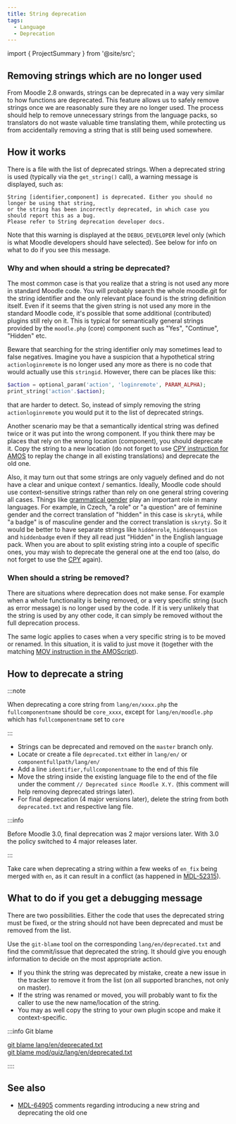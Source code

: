 ```yaml
---
title: String deprecation
tags:
  - Language
  - Deprecation
---
```


import { ProjectSummary } from '@site/src';

<ProjectSummary
    projectName="api/string-deprecation"
/>

## Removing strings which are no longer used

From Moodle 2.8 onwards, strings can be deprecated in a way very similar to how functions are  deprecated. This feature allows us to safely remove strings once we are reasonably sure they are no longer used. The process should help to remove unnecessary strings from the language packs, so translators do not waste valuable time  translating them, while protecting us from accidentally removing a string that is still being used somewhere.

## How it works

There is a file with the list of deprecated strings. When a deprecated string is used (typically via the `get_string()` call), a warning message is displayed, such as:

```
String [identifier,component] is deprecated. Either you should no longer be using that string,
or the string has been incorrectly deprecated, in which case you should report this as a bug.
Please refer to String deprecation developer docs.
```

Note that this warning is displayed at the `DEBUG_DEVELOPER` level only (which is what Moodle developers should have selected). See below for info on what to do if you see this message.

### Why and when should a string be deprecated?

The most common case is that you realize that a string is not used any more in standard Moodle code. You will probably search the whole moodle.git for the string identifier and the only relevant place found is the string definition itself. Even if it seems that the given string is not used any more in the standard Moodle code, it's possible that some additional (contributed) plugins still rely on it. This is typical for semantically general strings provided by the `moodle.php` (core) component such as "Yes", "Continue", "Hidden" etc.

Beware that searching for the string identifier only may sometimes lead to false negatives. Imagine you have a suspicion that a hypothetical string `actionloginremote` is no longer used any more as there is no code that would actually use this `stringid`. However, there can be places like this:

```php
$action = optional_param('action', 'loginremote', PARAM_ALPHA);
print_string('action'.$action);
```

that are harder to detect. So, instead of simply removing the string `actionloginremote` you would put it to the list of deprecated strings.

Another scenario may be that a semantically identical string was defined twice or it was put into the wrong component. If you think there may be places that rely on the wrong location (component), you should deprecate it. Copy the string to a new location (do not forget to use [CPY instruction for AMOS](./amos.md) to replay the change in all existing translations) and deprecate the old one.

Also, it may turn out that some strings are only vaguely defined and do not have a clear and unique context / semantics. Ideally, Moodle code should use context-sensitive strings rather than rely on one general string covering all cases. Things like [grammatical gender](http://en.wikipedia.org/wiki/Grammatical_gender) play an important role in many languages. For example, in Czech, "a role" or "a question" are of feminine gender and the correct translation of "hidden" in this case is `skrytá`, while "a badge" is of masculine gender and the correct translation is `skrytý`. So it would be better to have separate strings like `hiddenrole`, `hiddenquestion` and `hiddenbadge` even if they all read just "Hidden" in the English language pack. When you are about to split existing string into a couple of specific ones, you may wish to deprecate the general one at the end too (also, do not forget to use the [CPY](./amos.md) again).

### When should a string be removed?

There are situations where deprecation does not make sense. For example when a whole functionality is being removed, or a very specific string (such as error message) is no longer used by the code. If it is very unlikely that the string is used by any other code, it can simply be removed without the full deprecation process.

The same logic applies to cases when a very specific string is to be moved or renamed. In this situation, it is valid to just move it (together with the matching [MOV instruction in the AMOScript](./amos.md)).

## How to deprecate a string

:::note

When deprecating a core string from `lang/en/xxxx.php` the `fullcomponentname` should be `core_xxxx`, except for `lang/en/moodle.php` which has `fullcomponentname` set to `core`

:::

- Strings can be deprecated and removed on the `master` branch only.
- Locate or create a file `deprecated.txt` either in `lang/en/` or `componentfullpath/lang/en/`
- Add a line `identifier,fullcomponentname` to the end of this file
- Move the string inside the existing language file to the end of the file under the comment `// Deprecated since Moodle X.Y.` (this comment will help removing deprecated strings later).
- For final deprecation (4 major versions later), delete the string from both `deprecated.txt` and respective lang file.

:::info

Before Moodle 3.0, final deprecation was 2 major versions later. With 3.0 the policy switched to 4 major releases later.

:::

Take care when deprecating a string within a few weeks of `en_fix` being merged with `en`, as it can result in a conflict (as happened in [MDL-52315](https://tracker.moodle.org/browse/MDL-52315)).

## What to do if you get a debugging message

There are two possibilities. Either the code that uses the deprecated string must be fixed, or the string should not have been deprecated and must be removed from the list.

Use the `git-blame` tool on the corresponding `lang/en/deprecated.txt` and find the commit/issue that deprecated the string. It should give you enough information to decide on the most appropriate action.

- If you think the string was deprecated by mistake, create a new issue in the tracker to remove it from the list (on all supported branches, not only on master).
- If the string was renamed or moved, you will probably want to fix the caller to use the new name/location of the string.
- You may as well copy the string to your own plugin scope and make it context-specific.

:::info Git blame

[git blame lang/en/deprecated.txt](https://github.com/moodle/moodle/blame/master/lang/en/deprecated.txt)<br/>
[git blame mod/quiz/lang/en/deprecated.txt](https://github.com/moodle/moodle/blame/master/mod/quiz/lang/en/deprecated.txt)

::::

## See also

- [MDL-64905](https://tracker.moodle.org/browse/MDL-64905) comments regarding introducing a new string and deprecating the old one
